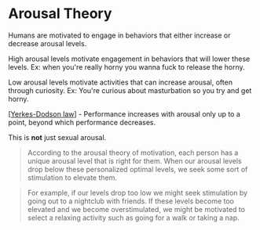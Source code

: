 # Arousal Theory

Humans are motivated to engage in behaviors that either increase or decrease arousal levels.

High arousal levels motivate engagement in behaviors that will lower these levels. Ex: when you're really horny you wanna fuck to release the horny.

Low arousal levels motivate activities that can increase arousal, often through curiosity. Ex: You're curious about masturbation so you try and get horny.

[[Yerkes-Dodson law]] - Performance increases with arousal only up to a point, beyond which performance decreases.

This is **not** just sexual arousal.

>According to the arousal theory of motivation, each person has a unique arousal level that is right for them. When our arousal levels drop below these personalized optimal levels, we seek some sort of stimulation to elevate them.

>For example, if our levels drop too low we might seek stimulation by going out to a nightclub with friends. If these levels become too elevated and we become overstimulated, we might be motivated to select a relaxing activity such as going for a walk or taking a nap.

[//begin]: # "Autogenerated link references for markdown compatibility"
[Yerkes-Dodson law]: yerkes-dodson-law "Yerkes-Dodson Law"
[//end]: # "Autogenerated link references"